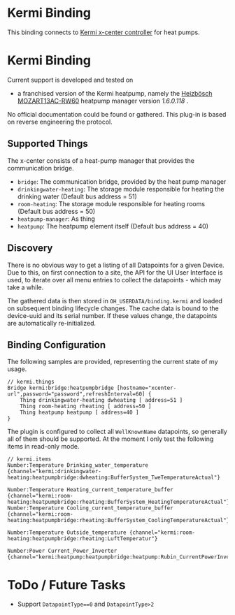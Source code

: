 # Kermi Binding

This binding connects to [Kermi x-center controller](https://www.kermi.com/en/de/indoor-climate/products/heat-pumps-and-storage/x-center-controller/ "x-center-controller") for heat pumps.

# Kermi Binding

Current support is developed and tested on 

* a franchised version of the Kermi heatpump, namely the
[Heizbösch MOZART13AC-RW60](https://www.boesch.at/produkte/heizen/waermepumpe/luft/modulierende-luft-wasser-waermepumpe-mozart-aussenaufstellung~495589) heatpump manager version  _1.6.0.118_ .

No official documentation could be found or gathered. This plug-in is based
on reverse engineering the protocol.

## Supported Things

The x-center consists of a heat-pump manager that provides the communication bridge. 

- `bridge`: The communication bridge, provided by the heat pump manager
- `drinkingwater-heating`: The storage module responsible for heating the drinking water (Default bus address = 51)
- `room-heating`: The storage module responsible for heating rooms (Default bus address = 50)
- `heatpump-manager`: As thing
- `heatpump`: The heatpump element itself (Default bus address = 40)

## Discovery

There is no obvious way to get a listing of all Datapoints for a given Device. Due to this, on first
connection to a site, the API for the UI User Interface is used, to iterate over all menu entries to
collect the datapoints - which may take a while.

The gathered data is then stored in `OH_USERDATA/binding.kermi` and loaded on subsequent binding lifecycle
changes. The cache data is bound to the device-uuid and its serial number. If these values change,
the datapoints are automatically re-initialized.

## Binding Configuration

The following samples are provided, representing the current state of my usage.

```
// kermi.things
Bridge kermi:bridge:heatpumpbridge [hostname="xcenter-url",password="password",refreshInterval=60] {
    Thing drinkingwater-heating dwheating [ address=51 ]
    Thing room-heating rheating [ address=50 ]
    Thing heatpump heatpump [ address=40 ]
}

```

The plugin is configured to collect all `WellKnownName` datapoints, so generally
all of them should be supported. At the moment I only test the following items in read-only mode.

```
// kermi.items
Number:Temperature Drinking_water_temperature  {channel="kermi:drinkingwater-heating:heatpumpbridge:dwheating:BufferSystem_TweTemperatureActual"}

Number:Temperature Heating_current_temperature_buffer {channel="kermi:room-heating:heatpumpbridge:rheating:BufferSystem_HeatingTemperatureActual"}
Number:Temperature Cooling_current_temperature_buffer {channel="kermi:room-heating:heatpumpbridge:rheating:BufferSystem_CoolingTemperatureActual"}

Number:Temperature Outside_temperature {channel="kermi:room-heating:heatpumpbridge:rheating:LuftTemperatur"}

Number:Power Current_Power_Inverter {channel="kermi:heatpump:heatpumpbridge:heatpump:Rubin_CurrentPowerInverter"}
```

# ToDo / Future Tasks

* Support `DatapointType==0` and `DatapointType>2`
